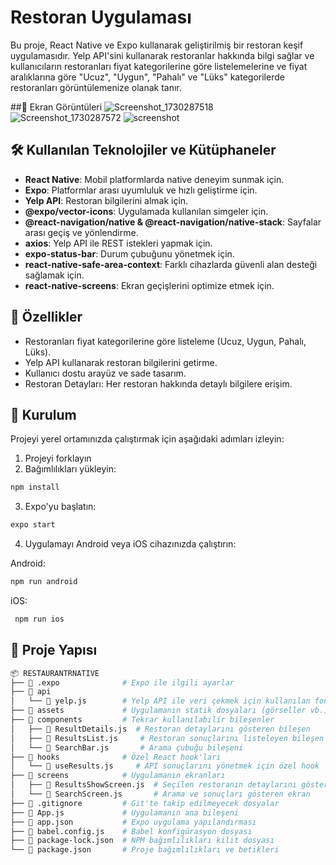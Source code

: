 # Restoran Uygulaması

Bu proje, React Native ve Expo kullanarak geliştirilmiş bir restoran keşif uygulamasıdır. Yelp API'sini kullanarak restoranlar hakkında bilgi sağlar ve kullanıcıların restoranları fiyat kategorilerine göre listelemelerine ve fiyat aralıklarına göre "Ucuz", "Uygun", "Pahalı" ve "Lüks" kategorilerde restoranları görüntülemenize olanak tanır.

 ##📸 Ekran Görüntüleri
 ![Screenshot_1730287518](https://github.com/user-attachments/assets/c810b26f-22a8-4202-8781-35229d847c2f)
![Screenshot_1730287572](https://github.com/user-attachments/assets/315b5c21-c860-406b-8136-8129ea938da9)
![screenshot](https://github.com/user-attachments/assets/e4dd529c-6cce-4514-a9a9-0a5940f65cd4)


## 🛠 Kullanılan Teknolojiler ve Kütüphaneler

- **React Native**: Mobil platformlarda native deneyim sunmak için.
- **Expo**: Platformlar arası uyumluluk ve hızlı geliştirme için.
- **Yelp API**: Restoran bilgilerini almak için.
- **@expo/vector-icons**: Uygulamada kullanılan simgeler için.
- **@react-navigation/native & @react-navigation/native-stack**: Sayfalar arası geçiş ve yönlendirme.
- **axios**: Yelp API ile REST istekleri yapmak için.
- **expo-status-bar**: Durum çubuğunu yönetmek için.
- **react-native-safe-area-context**: Farklı cihazlarda güvenli alan desteği sağlamak için.
- **react-native-screens**: Ekran geçişlerini optimize etmek için.

## 🎯 Özellikler

- Restoranları fiyat kategorilerine göre listeleme (Ucuz, Uygun, Pahalı, Lüks).
- Yelp API kullanarak restoran bilgilerini getirme.
- Kullanıcı dostu arayüz ve sade tasarım.
- Restoran Detayları: Her restoran hakkında detaylı bilgilere erişim.

 ## 🚀 Kurulum

Projeyi yerel ortamınızda çalıştırmak için aşağıdaki adımları izleyin:

1. Projeyi forklayın
2. Bağımlılıkları yükleyin:
```bash
npm install
```
3. Expo'yu başlatın:
```bash
expo start
```
4. Uygulamayı Android veya iOS cihazınızda çalıştırın:
   
Android:
```bash
npm run android
```
iOS:
```bash
 npm run ios
```
 ## 📂 Proje Yapısı
 ```graphql
📦 RESTAURANTRNATIVE
├── 📂 .expo              # Expo ile ilgili ayarlar
├── 📂 api
│   └── 📝 yelp.js        # Yelp API ile veri çekmek için kullanılan fonksiyonlar
├── 📂 assets             # Uygulamanın statik dosyaları (görseller vb.)
├── 📂 components         # Tekrar kullanılabilir bileşenler
│   ├── 📝 ResultDetails.js  # Restoran detaylarını gösteren bileşen
│   ├── 📝 ResultsList.js     # Restoran sonuçlarını listeleyen bileşen
│   └── 📝 SearchBar.js       # Arama çubuğu bileşeni
├── 📂 hooks              # Özel React hook'ları
│   └── 📝 useResults.js     # API sonuçlarını yönetmek için özel hook
├── 📂 screens            # Uygulamanın ekranları
│   ├── 📝 ResultsShowScreen.js  # Seçilen restoranın detaylarını gösteren ekran
│   └── 📝 SearchScreen.js       # Arama ve sonuçları gösteren ekran
├── 📝 .gitignore         # Git'te takip edilmeyecek dosyalar
├── 📝 App.js             # Uygulamanın ana bileşeni
├── 📝 app.json           # Expo uygulama yapılandırması
├── 📝 babel.config.js    # Babel konfigürasyon dosyası
├── 📝 package-lock.json  # NPM bağımlılıkları kilit dosyası
└── 📝 package.json       # Proje bağımlılıkları ve betikleri
```


